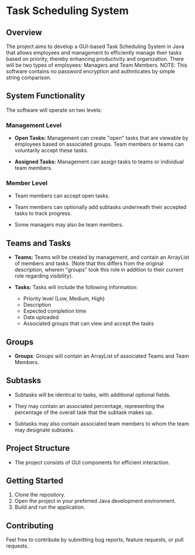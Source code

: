 # Task Scheduling System

## Overview

The project aims to develop a GUI-based Task Scheduling System in Java that allows employees and management to efficiently manage their tasks based on priority, thereby enhancing productivity and organization. There will be two types of employees: Managers and Team Members.
NOTE: This software contains no password encryption and authnticates by simple string comparison.
## System Functionality

The software will operate on two levels:

### Management Level

- **Open Tasks:** Management can create "open" tasks that are viewable by employees based on associated groups. Team members or teams can voluntarily accept these tasks.
  
- **Assigned Tasks:** Management can assign tasks to teams or individual team members.

### Member Level

- Team members can accept open tasks.
  
- Team members can optionally add subtasks underneath their accepted tasks to track progress.
  
- Some managers may also be team members.

## Teams and Tasks

- **Teams:** Teams will be created by management, and contain an ArrayList of members and tasks. (Note that this differs from the original description, wherein "groups" took this role in addition to their current role regarding visibility). 

- **Tasks:** Tasks will include the following information:
  - Priority level (Low, Medium, High)
  - Description
  - Expected completion time
  - Date uploaded
  - Associated groups that can view and accept the tasks

## Groups

- **Groups**: Groups will contain an ArrayList of associated Teams and Team Members.

## Subtasks

- Subtasks will be identical to tasks, with additional optional fields.
  
- They may contain an associated percentage, representing the percentage of the overall task that the subtask makes up.
  
- Subtasks may also contain associated team members to whom the team may designate subtasks.

## Project Structure

- The project consists of GUI components for efficient interaction.

## Getting Started

1. Clone the repository.
2. Open the project in your preferred Java development environment.
3. Build and run the application.

## Contributing

Feel free to contribute by submitting bug reports, feature requests, or pull requests.

